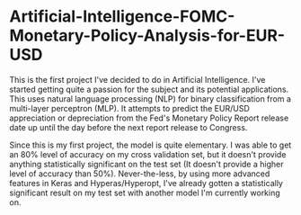 # Artificial-Intelligence-FOMC-Monetary-Policy-Analysis-for-EUR-USD

This is the first project I've decided to do in Artificial Intelligence. I've started getting quite a passion for the subject and its potential applications. This uses natural language processing (NLP) for binary classification from a multi-layer perceptron (MLP). It attempts to predict the EUR/USD appreciation or depreciation from the Fed's Monetary Policy Report release date up until the day before the next report release to Congress. 

Since this is my first project, the model is quite elementary. I was able to get an 80% level of accuracy on my cross validation set, but it doesn't provide anything statistically significant on the test set (It doesn't provide a higher level of accuracy than 50%). Never-the-less, by using more advanced features in Keras and Hyperas/Hyperopt, I've already gotten a statistically significant result on my test set with another model I'm currently working on.


